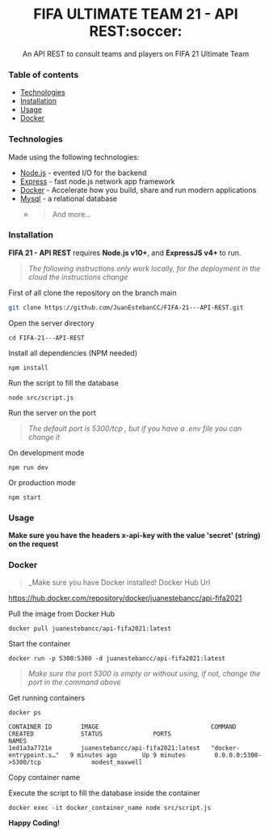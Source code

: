 <h1 align="center">FIFA ULTIMATE TEAM 21 - API REST:soccer:</h1>

<p align="center"> 
An API REST to consult teams and players on FIFA 21 Ultimate Team
</p>


### Table of contents
- [Technologies](#technologies)
- [Installation](#installation)
- [Usage](#usage)
- [Docker](#docker)


### Technologies

Made using the following technologies:

- [Node.js] - evented I/O for the backend
- [Express] - fast node.js network app framework
- [Docker] - Accelerate how you build, share and run modern applications 
- [Mysql] - a relational database
  - > And more...

### Installation


<b>FIFA 21 - API REST</b> requires <b>Node.js v10+</b>, and <b>ExpressJS v4+ </b> to run.

> _The following instructions only work locally, for the deployment in the cloud the instructions change_

First of all clone the repository on the branch main

```bash
git clone https://github.com/JuanEstebanCC/FIFA-21---API-REST.git
```

Open the server directory
```
cd FIFA-21---API-REST
```
Install all dependencies (NPM needed)
```
npm install 
```

Run the script to fill the database
```
node src/script.js
```

Run the server on the port 
>*The default port is 5300/tcp , but if you have a .env file you can change it*

On development mode
```
npm run dev
```

Or production mode
```
npm start
```

### Usage
<b>Make sure you have the headers x-api-key with the value 'secret' (string) on the request</b>
### Docker 

> _Make sure you have Docker installed!
Docker Hub Url


https://hub.docker.com/repository/docker/juanestebancc/api-fifa2021


Pull the image from Docker Hub

```
docker pull juanestebancc/api-fifa2021:latest
```

Start the container 
```
docker run -p 5300:5300 -d juanestebancc/api-fifa2021:latest
```
> _Make sure the port 5300 is empty or without using, if not, change the port in the command above_

Get running containers  
```
docker ps

CONTAINER ID        IMAGE                               COMMAND                  CREATED             STATUS              PORTS                               NAMES
1ed1a3a7721e        juanestebancc/api-fifa2021:latest   "docker-entrypoint.s…"   9 minutes ago       Up 9 minutes        0.0.0.0:5300->5300/tcp              modest_maxwell
```

Copy container name


Execute the script to fill the database inside the container
```
docker exec -it docker_container_name node src/script.js
```


<b align="center"> **Happy Coding!**</b>

[node.js]: http://nodejs.org
[express]: https://expressjs.com/
[docker]: https://www.docker.com/
[mysql]: https://www.mysql.com/
